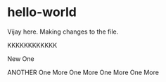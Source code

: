 # hello-world

Vijay here. Making changes to the file. 

KKKKKKKKKKKK

New One

ANOTHER
 One More
 One More
 One More
 One More

